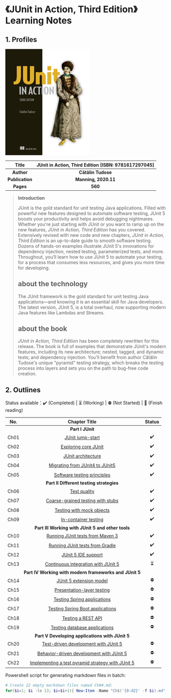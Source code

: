 # 《JUnit in Action, Third Edition》Learning Notes



## 1. Profiles

![Redis 4.x Cookbook](assets/cover.png)

|    **Title**    | **JUnit in Action, Third Edition** [ISBN: 9781617297045] |
| :-------------: | :------------------------------------------------------: |
|   **Author**    |                    **Cătălin Tudose**                    |
| **Publication** |                   **Manning, 2020.11**                   |
|    **Pages**    |                         **560**                          |

> **Introduction**
>
> JUnit is the gold standard for unit testing Java applications. Filled with powerful new features designed to automate software testing, JUnit 5 boosts your productivity and helps avoid debugging nightmares. Whether you're just starting with JUnit or you want to ramp up on the new features, *JUnit in Action, Third Edition* has you covered. Extensively revised with new code and new chapters, *JUnit in Action, Third Edition* is an up-to-date guide to smooth software testing. Dozens of hands-on examples illustrate JUnit 5's innovations for dependency injection, nested testing, parameterized tests, and more. Throughout, you’ll learn how to use JUnit 5 to automate your testing, for a process that consumes less resources, and gives you more time for developing.
>
> ## about the technology
>
> The JUnit framework is the gold standard for unit testing Java applications—and knowing it is an essential skill for Java developers. The latest version, JUnit 5, is a total overhaul, now supporting modern Java features like Lambdas and Streams.
>
> ## about the book
>
> *JUnit in Action, Third Edition* has been completely rewritten for this release. The book is full of examples that demonstrate JUnit's modern features, including its new architecture; nested, tagged, and dynamic tests; and dependency injection. You'll benefit from author Cătălin Tudose's unique "pyramid" testing strategy, which breaks the testing process into layers and sets you on the path to bug-free code creation.



## 2. Outlines

Status available：:heavy_check_mark: (Completed) | :hourglass_flowing_sand: (Working) | :no_entry: (Not Started) | :orange_book: (Finish reading)

| No.  |                        Chapter Title                         |          Status          |
| :--: | :----------------------------------------------------------: | :----------------------: |
|      |                       **Part I JUnit**                       |                          |
| Ch01 | [JUnit jump-start](./notes/Ch01_JUnit_jumpstart.md "按住 Ctrl 单击查看笔记内容") |    :heavy_check_mark:    |
| Ch02 | [Exploring core JUnit](./notes/Ch02_exploring_core_JUnit.md "按住 Ctrl 单击查看笔记内容") |    :heavy_check_mark:    |
| Ch03 | [JUnit architecture](./notes/Ch03_JUnit_architecture.md "按住 Ctrl 单击查看笔记内容") |    :heavy_check_mark:    |
| Ch04 | [Migrating from JUnit4 to JUnit5](./notes/Ch04_Migrating_from_JUnit4_to_JUnit5.md "按住 Ctrl 单击查看笔记内容") |    :heavy_check_mark:    |
| Ch05 | [Software testing principles](./notes/Ch05_Software_testing_principles.md "按住 Ctrl 单击查看笔记内容") |    :heavy_check_mark:    |
|      |           **Part II Different testing strategies**           |                          |
| Ch06 |         [Test quality](./notes/Ch06_Test_quality.md)         |    :heavy_check_mark:    |
| Ch07 | [Coarse-grained testing with stubs](./notes/Ch07_Coarse_grained_testing_with_stubs.md) |    :heavy_check_mark:    |
| Ch08 | [Testing with mock objects](./notes/Ch08_Testing_with_mock_objects.md) |    :heavy_check_mark:    |
| Ch09 | [In-container testing](./notes/Ch09_In_container_testing.md) |    :heavy_check_mark:    |
|      |      **Part III Working with JUnit 5 and other tools**       |                          |
| Ch10 | [Running JUnit tests from Maven 3](./notes/Ch10_Running_JUnit_tests_from_Maven3.md) |    :heavy_check_mark:    |
| Ch11 | [Running JUnit tests from Gradle](./notes/Ch11_Running_JUnit_tests_from_Gradle.md) |    :heavy_check_mark:    |
| Ch12 |  [JUnit 5 IDE support](./notes/Ch12_JUnit5_IDE_support.md)   |    :heavy_check_mark:    |
| Ch13 | [Continuous integration with JUnit 5](./notes/Ch13_Continuous_integration_with_JUnit5.md) | :hourglass_flowing_sand: |
|      |    **Part IV Working with modern frameworks and JUnit 5**    |                          |
| Ch14 | [JUnit 5 extension model](./notes/Ch14_JUnit5_extension_model.md) |        :no_entry:        |
| Ch15 | [Presentation-layer testing](./notes/Ch15_Presentation_layer_testing.md) |        :no_entry:        |
| Ch16 | [Testing Spring applications](./notes/Ch16_Testing_Spring_application.md) |        :no_entry:        |
| Ch17 | [Testing Spring Boot applications](./notes/Ch17_Testing_Spring_Boot_applications.md) |        :no_entry:        |
| Ch18 |   [Testing a REST API](./notes/Ch18_Testing_a_REST_API.md)   |        :no_entry:        |
| Ch19 | [Testing database applications](./notes/Ch19_Testing_database_applications.md) |        :no_entry:        |
|      |       **Part V Developing applications with JUnit 5**        |                          |
| Ch20 | [Test-driven development with JUnit 5](./notes/Ch20_TDD_with_JUnit5.md) |        :no_entry:        |
| Ch21 | [Behavior-driven development with JUnit 5](./notes/Ch21_BDD_with_JUnit5.md) |        :no_entry:        |
| Ch22 | [Implementing a test pyramid strategy with JUnit 5](./notes/Ch22_Implementing_a_test_pyramid_strategy_with_JUnit5.md) |        :no_entry:        |



Powershell script for generating markdown files in batch:

```powershell
# Create 22 empty markdown files named Ch##.md:
for($i=1; $i -le 13; $i=$i+1){ New-Item -Name "Ch$('{0:d2}' -f $i).md"; }
```

 
